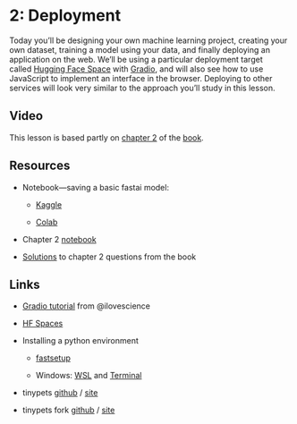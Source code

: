 2: Deployment
=============

Today you’ll be designing your own machine learning project, creating your own dataset, training a model using your data, and finally deploying an application on the web. We’ll be using a particular deployment target called [Hugging Face Space](https://huggingface.co/spaces) with [Gradio](https://gradio.app/), and will also see how to use JavaScript to implement an interface in the browser. Deploying to other services will look very similar to the approach you’ll study in this lesson.

Video
-----

This lesson is based partly on [chapter 2](https://github.com/fastai/fastbook/blob/master/02_production.ipynb) of the [book](https://www.amazon.com/Deep-Learning-Coders-fastai-PyTorch/dp/1492045527).

Resources
---------

*   Notebook—saving a basic fastai model:
    
    *   [Kaggle](https://www.kaggle.com/jhoward/saving-a-basic-fastai-model)
        
    *   [Colab](https://colab.research.google.com/drive/1M-mzhZdFQ2XWBSbLCuKzrmLsm0aLEYxQ?usp=sharing)
        
*   Chapter 2 [notebook](https://github.com/fastai/fastbook/blob/master/02_production.ipynb)
    
*   [Solutions](https://forums.fast.ai/t/fastbook-chapter-2-questionnaire-solutions-wiki/66392) to chapter 2 questions from the book
    

Links
-----

*   [Gradio tutorial](https://tmabraham.github.io/blog/gradio_hf_spaces_tutorial) from @ilovescience
    
*   [HF Spaces](https://huggingface.co/spaces)
    
*   Installing a python environment
    
    *   [fastsetup](https://github.com/fastai/fastsetup)
        
    *   Windows: [WSL](https://docs.microsoft.com/en-us/windows/wsl/install) and [Terminal](https://apps.microsoft.com/store/detail/windows-terminal/9N0DX20HK701)
        
*   tinypets [github](https://github.com/fastai/tinypets) / [site](https://fastai.github.io/tinypets/)
    
*   tinypets fork [github](https://github.com/jph00/tinypets) / [site](https://jph00.github.io/tinypets/)
